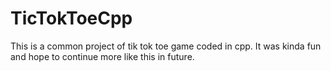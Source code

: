 # TicTokToeCpp

This is a common project of tik tok toe game coded in cpp. It was kinda fun and hope to continue more like this in future.
